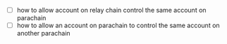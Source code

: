 - [ ] how to allow account on relay chain control the same account on parachain
- [ ] how to allow an account on parachain to control the same account on another parachain
